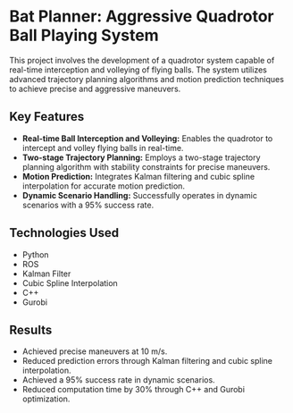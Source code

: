 # Bat Planner: Aggressive Quadrotor Ball Playing System

This project involves the development of a quadrotor system capable of real-time interception and volleying of flying balls. The system utilizes advanced trajectory planning algorithms and motion prediction techniques to achieve precise and aggressive maneuvers.

## Key Features

* **Real-time Ball Interception and Volleying:** Enables the quadrotor to intercept and volley flying balls in real-time.
* **Two-stage Trajectory Planning:** Employs a two-stage trajectory planning algorithm with stability constraints for precise maneuvers.
* **Motion Prediction:** Integrates Kalman filtering and cubic spline interpolation for accurate motion prediction.
* **Dynamic Scenario Handling:** Successfully operates in dynamic scenarios with a 95% success rate.

## Technologies Used

* Python
* ROS
* Kalman Filter
* Cubic Spline Interpolation
* C++
* Gurobi

## Results

* Achieved precise maneuvers at 10 m/s.
* Reduced prediction errors through Kalman filtering and cubic spline interpolation.
* Achieved a 95% success rate in dynamic scenarios.
* Reduced computation time by 30% through C++ and Gurobi optimization.
